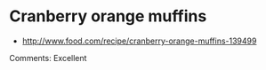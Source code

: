 # Cranberry orange muffins

* http://www.food.com/recipe/cranberry-orange-muffins-139499




Comments: Excellent  

